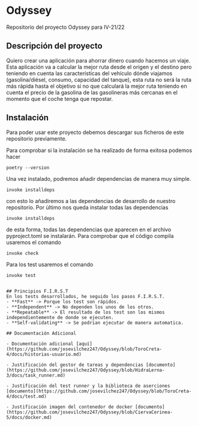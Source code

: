 ﻿# Odyssey
Repositorio del proyecto Odyssey para IV-21/22



## Descripción del proyecto

Quiero crear una aplicación para ahorrar dinero cuando hacemos un viaje.
Esta aplicación va a calcular la mejor ruta desde el origen y el destino pero teniendo en cuenta las características del vehículo dónde viajamos (gasolina/diésel, consumo, capacidad del tanque), 
esta ruta no será la ruta más rápida hasta el objetivo si no que calculará la mejor ruta teniendo en cuenta el precio de la gasolina de las gasolineras más cercanas en el momento que el coche tenga que
repostar.

## Instalación

Para poder usar este proyecto debemos descargar sus ficheros de este repositorio previamente.

Para comprobar si la instalación se ha realizado de forma exitosa podemos hacer

```shell
poetry --version
```

Una vez instalado, podremos añadir dependencias de manera muy simple.

```shell
invoke installdeps
```

con esto lo añadiremos a las dependencias de desarrollo de nuestro repositorio.
Por último nos queda instalar todas las dependencias

```shell
invoke installdeps
```
de esta forma, todas las dependencias que aparecen en el archivo pyproject.toml se instalarán.
Para comprobar que el código compila usaremos el comando

```shell
invoke check
```

Para los test usaremos el comando

```shell
invoke test


## Principios F.I.R.S.T
En los tests desarrollados, he seguido los pasos F.I.R.S.T.
- **Fast** -> Porque los test son rápidos.
- **Independent** -> No dependen los unos de los otros.
- **Repeatable** -> El resultado de los test son los mismos independientemente de donde se ejecuten.
- **Self-validating** -> Se podrian ejecutar de manera automatica. 

## Documentación Adicional 

- Documentación adicional [aquí](https://github.com/josevilchez247/Odyssey/blob/ToroCreta-4/docs/historias-usuario.md)

- Justificación del gestor de tareas y dependencias [documento](https://github.com/josevilchez247/Odyssey/blob/HidraLerna-3/docs/task_runner.md)

- Justificación del test runner y la biblioteca de aserciones [documento](https://github.com/josevilchez247/Odyssey/blob/ToroCreta-4/docs/test.md)

- Justificación imagen del contenedor de docker [documento](https://github.com/josevilchez247/Odyssey/blob/CiervaCerinea-5/docs/docker.md)
